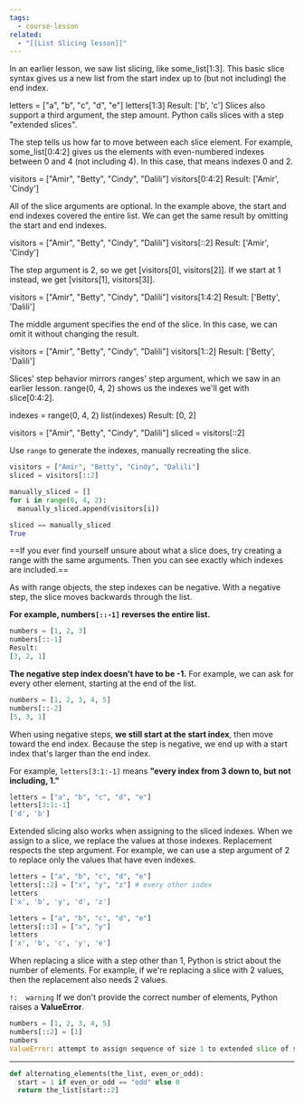 ```yaml
---
tags:
  - course-lesson
related:
  - "[[List Slicing lesson]]"
---
```

In an earlier lesson, we saw list slicing, like some_list[1:3]. This basic slice syntax gives us a new list from the start index up to (but not including) the end index.

>
letters = ["a", "b", "c", "d", "e"]
letters[1:3]
Result:
['b', 'c']
Slices also support a third argument, the step amount. Python calls slices with a step "extended slices".

The step tells us how far to move between each slice element. For example, some_list[0:4:2] gives us the elements with even-numbered indexes between 0 and 4 (not including 4). In this case, that means indexes 0 and 2.

>
visitors = ["Amir", "Betty", "Cindy", "Dalili"]
visitors[0:4:2]
Result:
['Amir', 'Cindy']


All of the slice arguments are optional. In the example above, the start and end indexes covered the entire list. We can get the same result by omitting the start and end indexes.

>
visitors = ["Amir", "Betty", "Cindy", "Dalili"]
visitors[::2]
Result:
['Amir', 'Cindy']

The step argument is 2, so we get [visitors[0], visitors[2]]. If we start at 1 instead, we get [visitors[1], visitors[3]].

>
visitors = ["Amir", "Betty", "Cindy", "Dalili"]
visitors[1:4:2]
Result:
['Betty', 'Dalili']

The middle argument specifies the end of the slice. In this case, we can omit it without changing the result.

>
visitors = ["Amir", "Betty", "Cindy", "Dalili"]
visitors[1::2]
Result:
['Betty', 'Dalili']

Slices' step behavior mirrors ranges' step argument, which we saw in an earlier lesson. range(0, 4, 2) shows us the indexes we'll get with slice[0:4:2].

>
indexes = range(0, 4, 2)
list(indexes)
Result:
[0, 2]
>
visitors = ["Amir", "Betty", "Cindy", "Dalili"]
sliced = visitors[::2]

Use `range` to generate the indexes, manually recreating the slice.

```python
visitors = ["Amir", "Betty", "Cindy", "Dalili"]
sliced = visitors[::2]

manually_sliced = []
for i in range(0, 4, 2):
  manually_sliced.append(visitors[i])

sliced == manually_sliced
True
```

==If you ever find yourself unsure about what a slice does, try creating a range with the same arguments. Then you can see exactly which indexes are included.==

As with range objects, the step indexes can be negative. With a negative step, the slice moves backwards through the list.

**For example, numbers`[::-1]` reverses the entire list.**
```python
numbers = [1, 2, 3]
numbers[::-1]
Result:
[3, 2, 1]
```

**The negative step index doesn't have to be -1.** For example, we can ask for every other element, starting at the end of the list.

```python
numbers = [1, 2, 3, 4, 5]
numbers[::-2]
[5, 3, 1]
```

When using negative steps, **we still start at the start index**, then move toward the end index. Because the step is negative, we end up with a start index that's larger than the end index. 

For example, `letters[3:1:-1]` means **"every index from 3 down to, but not including, 1."**

```python
letters = ["a", "b", "c", "d", "e"]
letters[3:1:-1]
['d', 'b']
```

Extended slicing also works when assigning to the sliced indexes. When we assign to a slice, we replace the values at those indexes. Replacement respects the step argument. For example, we can use a step argument of 2 to replace only the values that have even indexes.

```python
letters = ["a", "b", "c", "d", "e"]
letters[::2] = ["x", "y", "z"] # every other index
letters
['x', 'b', 'y', 'd', 'z']
```

```python
letters = ["a", "b", "c", "d", "e"]
letters[::3] = ["x", "y"]
letters
['x', 'b', 'c', 'y', 'e']
```

When replacing a slice with a step other than 1, Python is strict about the number of elements. For example, if we're replacing a slice with 2 values, then the replacement also needs 2 values. 

`!:  warning` If we don't provide the correct number of elements, Python raises a **ValueError**.

```python
numbers = [1, 2, 3, 4, 5]
numbers[::2] = [1]
numbers
ValueError: attempt to assign sequence of size 1 to extended slice of size 3
```

___

```python
def alternating_elements(the_list, even_or_odd):
  start = 1 if even_or_odd == "odd" else 0
  return the_list[start::2]
```
